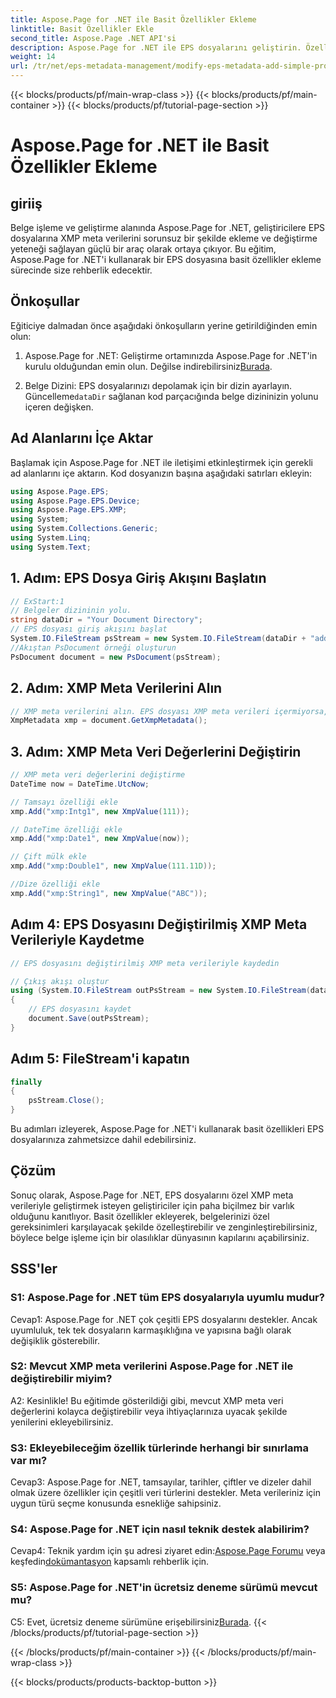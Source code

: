 ```yaml
---
title: Aspose.Page for .NET ile Basit Özellikler Ekleme
linktitle: Basit Özellikler Ekle
second_title: Aspose.Page .NET API'si
description: Aspose.Page for .NET ile EPS dosyalarını geliştirin. Özelleştirilmiş belge meta verileri için basit özellikleri zahmetsizce ekleyin.
weight: 14
url: /tr/net/eps-metadata-management/modify-eps-metadata-add-simple-properties/
---
```


{{< blocks/products/pf/main-wrap-class >}}
{{< blocks/products/pf/main-container >}}
{{< blocks/products/pf/tutorial-page-section >}}

# Aspose.Page for .NET ile Basit Özellikler Ekleme

## giriiş

Belge işleme ve geliştirme alanında Aspose.Page for .NET, geliştiricilere EPS dosyalarına XMP meta verilerini sorunsuz bir şekilde ekleme ve değiştirme yeteneği sağlayan güçlü bir araç olarak ortaya çıkıyor. Bu eğitim, Aspose.Page for .NET'i kullanarak bir EPS dosyasına basit özellikler ekleme sürecinde size rehberlik edecektir.

## Önkoşullar

Eğiticiye dalmadan önce aşağıdaki önkoşulların yerine getirildiğinden emin olun:

1.  Aspose.Page for .NET: Geliştirme ortamınızda Aspose.Page for .NET'in kurulu olduğundan emin olun. Değilse indirebilirsiniz[Burada](https://releases.aspose.com/page/net/).

2.  Belge Dizini: EPS dosyalarınızı depolamak için bir dizin ayarlayın. Güncelleme`dataDir` sağlanan kod parçacığında belge dizininizin yolunu içeren değişken.

## Ad Alanlarını İçe Aktar

Başlamak için Aspose.Page for .NET ile iletişimi etkinleştirmek için gerekli ad alanlarını içe aktarın. Kod dosyanızın başına aşağıdaki satırları ekleyin:

```csharp
using Aspose.Page.EPS;
using Aspose.Page.EPS.Device;
using Aspose.Page.EPS.XMP;
using System;
using System.Collections.Generic;
using System.Linq;
using System.Text;
```

## 1. Adım: EPS Dosya Giriş Akışını Başlatın

```csharp
// ExStart:1
// Belgeler dizininin yolu.
string dataDir = "Your Document Directory";
// EPS dosyası giriş akışını başlat
System.IO.FileStream psStream = new System.IO.FileStream(dataDir + "add_simple_props_input.eps", System.IO.FileMode.Open, System.IO.FileAccess.Read);
//Akıştan PsDocument örneği oluşturun
PsDocument document = new PsDocument(psStream);
```

## 2. Adım: XMP Meta Verilerini Alın

```csharp
// XMP meta verilerini alın. EPS dosyası XMP meta verileri içermiyorsa, PS meta veri yorumlarından gelen değerlerle dolu yeni bir tane alırız (%%Creator, %%CreateDate, %%Title, vb.)
XmpMetadata xmp = document.GetXmpMetadata();
```

## 3. Adım: XMP Meta Veri Değerlerini Değiştirin

```csharp
// XMP meta veri değerlerini değiştirme
DateTime now = DateTime.UtcNow;

// Tamsayı özelliği ekle
xmp.Add("xmp:Intg1", new XmpValue(111));

// DateTime özelliği ekle
xmp.Add("xmp:Date1", new XmpValue(now));

// Çift mülk ekle
xmp.Add("xmp:Double1", new XmpValue(111.11D));

//Dize özelliği ekle
xmp.Add("xmp:String1", new XmpValue("ABC"));
```

## Adım 4: EPS Dosyasını Değiştirilmiş XMP Meta Verileriyle Kaydetme

```csharp
// EPS dosyasını değiştirilmiş XMP meta verileriyle kaydedin

// Çıkış akışı oluştur
using (System.IO.FileStream outPsStream = new System.IO.FileStream(dataDir + "add_simple_props_output.eps", System.IO.FileMode.Create, System.IO.FileAccess.Write))
{
    // EPS dosyasını kaydet
    document.Save(outPsStream);
}
```

## Adım 5: FileStream'i kapatın

```csharp
finally
{
    psStream.Close();
}
```

Bu adımları izleyerek, Aspose.Page for .NET'i kullanarak basit özellikleri EPS dosyalarınıza zahmetsizce dahil edebilirsiniz.

## Çözüm

Sonuç olarak, Aspose.Page for .NET, EPS dosyalarını özel XMP meta verileriyle geliştirmek isteyen geliştiriciler için paha biçilmez bir varlık olduğunu kanıtlıyor. Basit özellikler ekleyerek, belgelerinizi özel gereksinimleri karşılayacak şekilde özelleştirebilir ve zenginleştirebilirsiniz, böylece belge işleme için bir olasılıklar dünyasının kapılarını açabilirsiniz.

## SSS'ler

### S1: Aspose.Page for .NET tüm EPS dosyalarıyla uyumlu mudur?

Cevap1: Aspose.Page for .NET çok çeşitli EPS dosyalarını destekler. Ancak uyumluluk, tek tek dosyaların karmaşıklığına ve yapısına bağlı olarak değişiklik gösterebilir.

### S2: Mevcut XMP meta verilerini Aspose.Page for .NET ile değiştirebilir miyim?

A2: Kesinlikle! Bu eğitimde gösterildiği gibi, mevcut XMP meta veri değerlerini kolayca değiştirebilir veya ihtiyaçlarınıza uyacak şekilde yenilerini ekleyebilirsiniz.

### S3: Ekleyebileceğim özellik türlerinde herhangi bir sınırlama var mı?

Cevap3: Aspose.Page for .NET, tamsayılar, tarihler, çiftler ve dizeler dahil olmak üzere özellikler için çeşitli veri türlerini destekler. Meta verileriniz için uygun türü seçme konusunda esnekliğe sahipsiniz.

### S4: Aspose.Page for .NET için nasıl teknik destek alabilirim?

 Cevap4: Teknik yardım için şu adresi ziyaret edin:[Aspose.Page Forumu](https://forum.aspose.com/c/page/39) veya keşfedin[dokümantasyon](https://reference.aspose.com/page/net/) kapsamlı rehberlik için.

### S5: Aspose.Page for .NET'in ücretsiz deneme sürümü mevcut mu?

 C5: Evet, ücretsiz deneme sürümüne erişebilirsiniz[Burada](https://releases.aspose.com/).
{{< /blocks/products/pf/tutorial-page-section >}}

{{< /blocks/products/pf/main-container >}}
{{< /blocks/products/pf/main-wrap-class >}}

{{< blocks/products/products-backtop-button >}}
